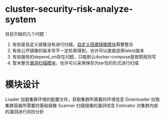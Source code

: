 # cluster-security-risk-analyze-system


目前欠缺的几个问题：
1. 有些是自定义镜像没有进行扫描，[自定义搭建镜像模块](./framework/Builder/)需要整合
2. 有些公开镜像的版本号不一定检索得到，也许可以直接选用latest版本
3. 有些服务的depend_on存在问题，只能默认docker-compose是按照规则写
4. 暂未整合[漏洞扫描模块](./framework/Scanner/)，也许可以采用保存为tar包的形式进行扫描


# 模块设计
Loader
加载集群环境的配置文件，获取集群所需要的环境信息
Downloader
拉取集群容器所需要的基础镜像
Scanner
扫描镜像的漏洞信息
Estimator
对集群内部的漏洞进行风险分析

